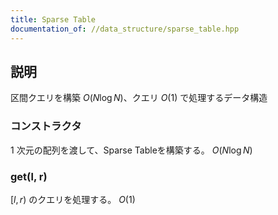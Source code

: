 ```yaml
---
title: Sparse Table
documentation_of: //data_structure/sparse_table.hpp
---
```


## 説明

区間クエリを構築 $O(N\log N)$、クエリ $O(1)$ で処理するデータ構造

### コンストラクタ

$1$ 次元の配列を渡して、Sparse Tableを構築する。 $O(N\log N)$

### get(l, r)

$[l, r)$ のクエリを処理する。 $O(1)$